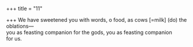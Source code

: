 +++
title = "11"

+++
We have sweetened you with words, o food, as cows [=milk] (do) the  oblations—  
you as feasting companion for the gods, you as feasting companion  
for us.  